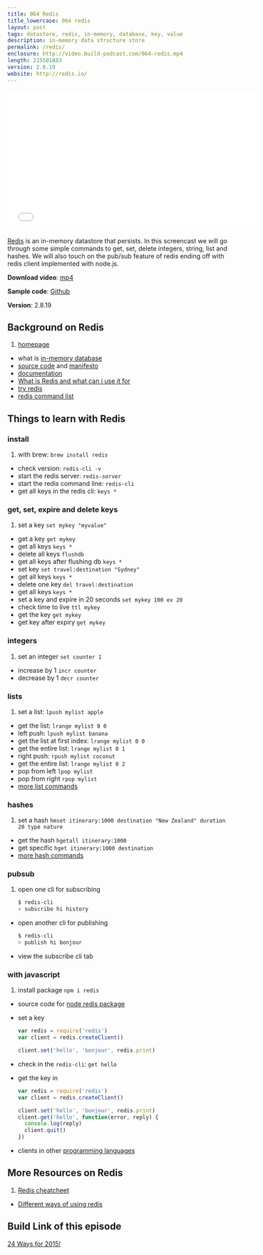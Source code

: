 ```yaml
---
title: 064 Redis
title_lowercase: 064 redis
layout: post
tags: datastore, redis, in-memory, database, key, value
description: in-memory data structure store
permalink: /redis/
enclosure: http://video.build-podcast.com/064-redis.mp4
length: 215501883
version: 2.8.19
website: http://redis.io/
---
```


<div id="video"><iframe width="560" height="315" src="//www.youtube.com/embed/bjXNWBaIWjM" frameborder="0" allowfullscreen></iframe></div>

[Redis](http://redis.io/) is an in-memory datastore that persists. In this screencast we will go through some simple commands to get, set, delete integers, string, list and hashes. We will also touch on the pub/sub feature of redis ending off with redis client implemented with node.js.

<p><strong>Download video</strong>: <a href="http://video.build-podcast.com/064-redis.mp4" download="build-podcast-064-redis.mp4">mp4</a></p>

**Sample code**: [Github](https://github.com/sayanee/build-podcast/tree/master/064-redis)

**Version**: 2.8.19

## Background on Redis

1. [homepage](http://redis.io/)
- what is [in-memory database](https://en.wikipedia.org/wiki/In-memory_database)
- [source code](https://github.com/antirez/redis) and [manifesto](https://github.com/antirez/redis/blob/unstable/MANIFESTO)
- [documentation](http://redis.io/documentation)
- [What is Redis and what can i use it for](https://stackoverflow.com/questions/7888880/what-is-redis-and-what-do-i-use-it-for)
- [try redis](http://try.redis.io/)
- [redis command list](http://redis.io/commands)

## Things to learn with Redis

### install

1. with brew: `brew install redis`
- check version: `redis-cli -v`
- start the redis server: `redis-server`
- start the redis command line: `redis-cli`
- get all keys in the redis cli: `keys *`

### get, set, expire and delete keys

1. set a key `set mykey "myvalue"`
- get a key `get mykey`
- get all keys `keys *`
- delete all keys `flushdb`
- get all keys after flushing db `keys *`
- set key `set travel:destination "Sydney"`
- get all keys `keys *`
- delete one key `del travel:destination`
- get all keys `keys *`
- set a key and expire in 20 seconds `set mykey 100 ex 20`
- check time to live `ttl mykey`
- get the key `get mykey`
- get key after expiry `get mykey`

### integers

1. set an integer `set counter 1`
- increase by 1 `incr counter`
- decrease by 1 `decr counter`

### lists

1. set a list: `lpush mylist apple`
- get the list: `lrange mylist 0 0`
- left push: `lpush mylist banana`
- get the list at first index: `lrange mylist 0 0`
- get the entire list: `lrange mylist 0 1`
- right push: `rpush mylist coconut`
- get the entire list: `lrange mylist 0 2`
- pop from left `lpop mylist`
- pop from right `rpop mylist`
- [more list commands](http://redis.io/commands#list)

### hashes

1. set a hash `hmset itinerary:1000 destination "New Zealand" duration 20 type nature`
- get the hash `hgetall itinerary:1000`
- get specific `hget itinerary:1000 destination`
- [more hash commands](http://redis.io/commands#hash)

### pubsub

1. open one cli for subscribing

	```sh
	$ redis-cli
	> subscribe hi history
	```
- open another cli for publishing

	```sh
	$ redis-cli
	> publish hi bonjour
	```
- view the subscribe cli tab

### with javascript

1. install package `npm i redis`
- source code for [node redis package](https://github.com/NodeRedis/node_redis)
- set a key

	```js
	var redis = require('redis')
	var client = redis.createClient()

	client.set('hello', 'bonjour', redis.print)
	```
- check in the `redis-cli`: `get hello`
- get the key in

	```js
	var redis = require('redis')
	var client = redis.createClient()

	client.set('hello', 'bonjour', redis.print)
	client.get('hello', function(error, reply) {
	  console.log(reply)
	  client.quit()
	})
	```
- clients in other [programming languages](http://redis.io/clients)

## More Resources on Redis

1. [Redis cheatcheet](http://www.cheatography.com/tasjaevan/cheat-sheets/redis/)
- [Different ways of using redis](http://redis.io/documentation)

## Build Link of this episode

[24 Ways for 2015!](https://24ways.org/)
